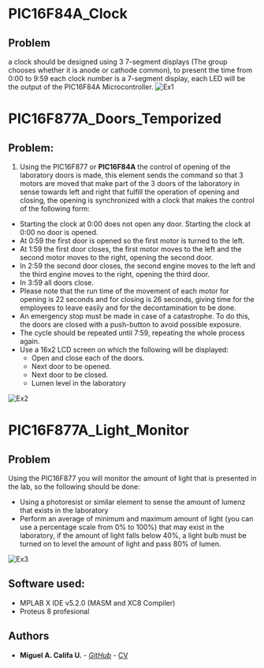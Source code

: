 # PIC16F84A_Clock
## Problem
a clock should be designed using 3 7-segment displays (The group chooses whether it is anode or cathode common), to present the time from 0:00 to 9:59 each clock number is a 7-segment display, each LED will be the output of the PIC16F84A Microcontroller.
![Ex1](https://github.com/miguel5612/PIC_Excercises/blob/master/Img/Clock.PNG)
# PIC16F877A_Doors_Temporized
## Problem:
1. Using the PIC16F877 or **PIC16F84A** the control of opening of the laboratory doors is made, this element sends the command so that 3 motors are moved that make part of the 3 doors of the laboratory in sense towards left and right that fulfill the operation of opening and closing, the opening is synchronized with a clock that makes the control of the following form:
* Starting the clock at 0:00 does not open any door.
Starting the clock at 0:00 no door is opened. 
* At 0:59 the first door is opened so the first motor is turned to the left.
* At 1:59 the first door closes, the first motor moves to the left and the second motor moves to the right, opening the second door.
* In 2:59 the second door closes, the second engine moves to the left and the third engine moves to the right, opening the third door.
* In 3:59 all doors close.
* Please note that the run time of the movement of each motor for opening is 22 seconds and for closing is 26 seconds, giving time for the employees to leave easily and for the decontamination to be done.
* An emergency stop must be made in case of a catastrophe. To do this, the doors are closed with a push-button to avoid possible exposure.
* The cycle should be repeated until 7:59, repeating the whole process again.
* Use a 16x2 LCD screen on which the following will be displayed:
    * Open and close each of the doors.
    * Next door to be opened.
    * Next door to be closed.
    * Lumen level in the laboratory
 
 
![Ex2](https://github.com/miguel5612/PIC_Excercises/blob/master/Img/Doors_Main.PNG)
# PIC16F877A_Light_Monitor
## Problem
Using the PIC16F877 you will monitor the amount of light that is presented
in the lab, so the following should be done:
* Using a photoresist or similar element to sense the amount of lumenz that exists in the laboratory 
* Perform an average of minimum and maximum amount of light (you can use a percentage scale from 0% to 100%) that may exist in the laboratory, if the amount of light falls below 40%, a light bulb must be turned on to level the amount of light and pass 80% of lumen.

![Ex3](https://github.com/miguel5612/PIC_Excercises/blob/master/Img/Lamps.PNG)
## Software used:
* MPLAB X IDE v5.2.0 (MASM and XC8 Compiler)
* Proteus 8 profesional
## Authors
* **Miguel A. Califa U.** - [*GitHub*](https://github.com/miguel5612) - [CV](https://scienti.colciencias.gov.co/cvlac/visualizador/generarCurriculoCv.do?cod_rh=0000050477)
